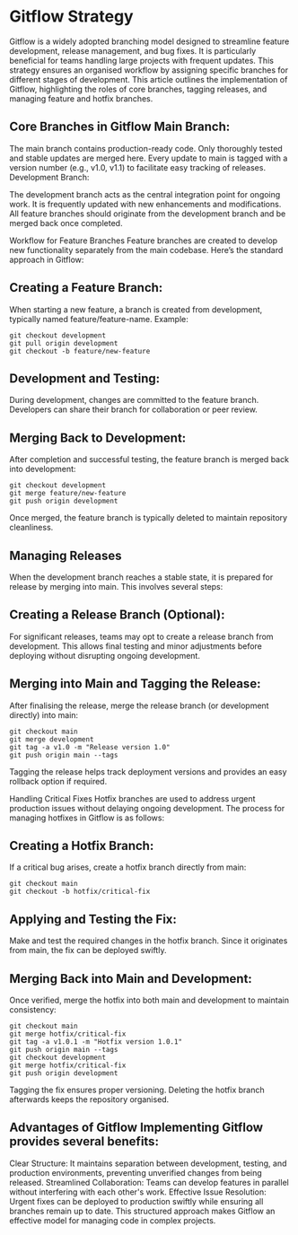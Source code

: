 # Gitflow Strategy

Gitflow is a widely adopted branching model designed to streamline feature development, release management, and bug fixes. It is particularly beneficial for teams handling large projects with frequent updates. This strategy ensures an organised workflow by assigning specific branches for different stages of development. This article outlines the implementation of Gitflow, highlighting the roles of core branches, tagging releases, and managing feature and hotfix branches.

## Core Branches in Gitflow Main Branch:

The main branch contains production-ready code. Only thoroughly tested and stable updates are merged here. Every update to main is tagged with a version number (e.g., v1.0, v1.1) to facilitate easy tracking of releases. Development Branch:

The development branch acts as the central integration point for ongoing work. It is frequently updated with new enhancements and modifications. All feature branches should originate from the development branch and be merged back once completed.

Workflow for Feature Branches Feature branches are created to develop new functionality separately from the main codebase. Here’s the standard approach in Gitflow:

## Creating a Feature Branch:

When starting a new feature, a branch is created from development, typically named feature/feature-name. Example:

```
git checkout development
git pull origin development
git checkout -b feature/new-feature
```
## Development and Testing:

During development, changes are committed to the feature branch. Developers can share their branch for collaboration or peer review.

## Merging Back to Development:

After completion and successful testing, the feature branch is merged back into development:

```
git checkout development
git merge feature/new-feature
git push origin development
```
Once merged, the feature branch is typically deleted to maintain repository cleanliness.

## Managing Releases 
When the development branch reaches a stable state, it is prepared for release by merging into main. This involves several steps:

## Creating a Release Branch (Optional):

For significant releases, teams may opt to create a release branch from development. This allows final testing and minor adjustments before deploying without disrupting ongoing development.

## Merging into Main and Tagging the Release:

After finalising the release, merge the release branch (or development directly) into main:

```
git checkout main
git merge development
git tag -a v1.0 -m "Release version 1.0"
git push origin main --tags
```
Tagging the release helps track deployment versions and provides an easy rollback option if required.

Handling Critical Fixes Hotfix branches are used to address urgent production issues without delaying ongoing development. The process for managing hotfixes in Gitflow is as follows:

## Creating a Hotfix Branch:

If a critical bug arises, create a hotfix branch directly from main:

```
git checkout main
git checkout -b hotfix/critical-fix
```
## Applying and Testing the Fix:

Make and test the required changes in the hotfix branch. Since it originates from main, the fix can be deployed swiftly.

## Merging Back into Main and Development:

Once verified, merge the hotfix into both main and development to maintain consistency:
```
git checkout main
git merge hotfix/critical-fix
git tag -a v1.0.1 -m "Hotfix version 1.0.1"
git push origin main --tags
git checkout development
git merge hotfix/critical-fix
git push origin development
```
Tagging the fix ensures proper versioning. Deleting the hotfix branch afterwards keeps the repository organised.

## Advantages of Gitflow Implementing Gitflow provides several benefits:

Clear Structure: It maintains separation between development, testing, and production environments, preventing unverified changes from being released.
Streamlined Collaboration: Teams can develop features in parallel without interfering with each other's work.
Effective Issue Resolution: Urgent fixes can be deployed to production swiftly while ensuring all branches remain up to date.
This structured approach makes Gitflow an effective model for managing code in complex projects.
